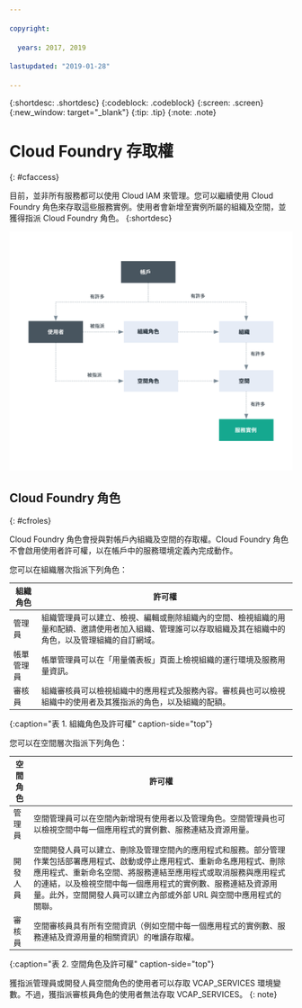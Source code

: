 ```yaml
---

copyright:

  years: 2017, 2019

lastupdated: "2019-01-28"

---
```


{:shortdesc: .shortdesc}
{:codeblock: .codeblock}
{:screen: .screen}
{:new_window: target="_blank"}
{:tip: .tip}
{:note: .note}

# Cloud Foundry 存取權
{: #cfaccess}

目前，並非所有服務都可以使用 Cloud IAM 來管理。您可以繼續使用 Cloud Foundry 角色來存取這些服務實例。使用者會新增至實例所屬的組織及空間，並獲得指派 Cloud Foundry 角色。
{:shortdesc}


![使用帳戶中的 Cloud Foundry 組織及空間來進行存取](images/cf-diagram.svg "使用 Cloud Foundry 組織、空間及角色時的帳戶存取運作方式")


## Cloud Foundry 角色
{: #cfroles}

Cloud Foundry 角色會授與對帳戶內組織及空間的存取權。Cloud Foundry 角色不會啟用使用者許可權，以在帳戶中的服務環境定義內完成動作。

您可以在組織層次指派下列角色：

|組織角色|許可權|
|-------------------|-------------|
|管理員|組織管理員可以建立、檢視、編輯或刪除組織內的空間、檢視組織的用量和配額、邀請使用者加入組織、管理誰可以存取組織及其在組織中的角色，以及管理組織的自訂網域。|
|帳單管理員|帳單管理員可以在「用量儀表板」頁面上檢視組織的運行環境及服務用量資訊。|
|審核員|組織審核員可以檢視組織中的應用程式及服務內容。審核員也可以檢視組織中的使用者及其獲指派的角色，以及組織的配額。|
{:caption="表 1. 組織角色及許可權" caption-side="top"}

您可以在空間層次指派下列角色：

|空間角色|許可權|
|------------|-------------|
|管理員|空間管理員可以在空間內新增現有使用者以及管理角色。空間管理員也可以檢視空間中每一個應用程式的實例數、服務連結及資源用量。|
|開發人員|空間開發人員可以建立、刪除及管理空間內的應用程式和服務。部分管理作業包括部署應用程式、啟動或停止應用程式、重新命名應用程式、刪除應用程式、重新命名空間、將服務連結至應用程式或取消服務與應用程式的連結，以及檢視空間中每一個應用程式的實例數、服務連結及資源用量。此外，空間開發人員可以建立內部或外部 URL 與空間中應用程式的關聯。|
|審核員|空間審核員具有所有空間資訊（例如空間中每一個應用程式的實例數、服務連結及資源用量的相關資訊）的唯讀存取權。|
{:caption="表 2. 空間角色及許可權" caption-side="top"}

獲指派管理員或開發人員空間角色的使用者可以存取 VCAP_SERVICES 環境變數。不過，獲指派審核員角色的使用者無法存取 VCAP_SERVICES。
{: note}
